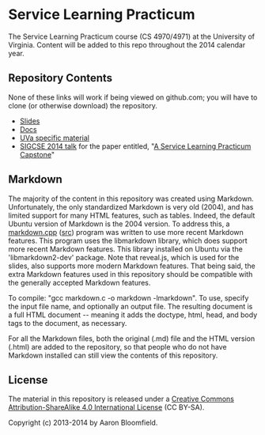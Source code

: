 Service Learning Practicum
==========================

The Service Learning Practicum course (CS 4970/4971) at the University
of Virginia.  Content will be added to this repo throughout the 2014
calendar year.

Repository Contents
-------------------

None of these links will work if being viewed on github.com; you will
have to clone (or otherwise download) the repository.

- [Slides](slides/index.html)
- [Docs](docs/index.html)
- [UVa specific material](uva/index.html)
- [SIGCSE 2014 talk](pubs/sigcse-2014.html) for the paper entitled, "[A Service Learning Practicum Capstone](http://dl.acm.org/citation.cfm?id=2538862.2538974)"

Markdown
--------

The majority of the content in this repository was created using
Markdown.  Unfortunately, the only standardized Markdown is very old
(2004), and has limited support for many HTML features, such as
tables.  Indeed, the default Ubuntu version of Markdown is the 2004
version.  To address this, a [markdown.cpp](utils/markdown.cpp.html)
([src](utils/markdown.cpp)) program was written to use more recent
Markdown features.  This program uses the libmarkdown library, which
does support more recent Markdown features.  This library installed on
Ubuntu via the 'libmarkdown2-dev' package.  Note that reveal.js, which
is used for the slides, also supports more modern Markdown features.
That being said, the extra Markdown features used in this repository
should be compatible with the generally accepted Markdown features.

To compile: "gcc markdown.c -o markdown -lmarkdown". To use, specify
the input file name, and optionally an output file.  The resulting
document is a full HTML document -- meaning it adds the doctype, html,
head, and body tags to the document, as necessary.

For all the Markdown files, both the original (.md) file and the HTML
version (.html) are added to the repository, so that people who do not
have Markdown installed can still view the contents of this
repository.


License
-------

The material in this repository is released under a [Creative Commons Attribution-ShareAlike 4.0 International License](http://creativecommons.org/licenses/by-sa/4.0/) (CC BY-SA).

Copyright (c) 2013-2014 by Aaron Bloomfield.
